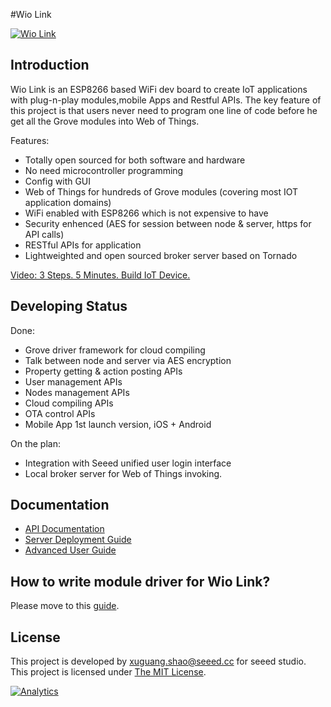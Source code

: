 #Wio Link




[![Wio Link](http://www.seeedstudio.com/wiki/images/c/ce/Wio-link-111.jpeg)](http://iot.seeed.cc)


## Introduction
Wio Link is an ESP8266 based WiFi dev board to create IoT applications with plug-n-play modules,mobile Apps and Restful APIs. The key feature of this project is that users never need to program one line of code before he get all the Grove modules into Web of Things. 

Features:

* Totally open sourced for both software and hardware
* No need microcontroller programming
* Config with GUI
* Web of Things for hundreds of Grove modules (covering most IOT application domains)
* WiFi enabled with ESP8266 which is not expensive to have
* Security enhenced (AES for session between node & server, https for API calls)
* RESTful APIs for application 
* Lightweighted and open sourced broker server based on Tornado


[Video: 3 Steps. 5 Minutes. Build IoT Device.](https://www.youtube.com/watch?v=P_SO_a6X-y0#action=share)




## Developing Status

Done:

* Grove driver framework for cloud compiling
* Talk between node and server via AES encryption
* Property getting & action posting APIs
* User management APIs
* Nodes management APIs
* Cloud compiling APIs
* OTA control APIs
* Mobile App 1st launch version, iOS + Android

On the plan:

* Integration with Seeed unified user login interface
* Local broker server for Web of Things invoking.


## Documentation

* [API Documentation](https://github.com/Seeed-Studio/Wio_Link/wiki/API%20Documentation)
* [Server Deployment Guide](https://github.com/Seeed-Studio/Wio_Link/wiki/Server%20Deployment%20Guide)
* [Advanced User Guide](https://github.com/Seeed-Studio/Wio_Link/wiki/Advanced%20User%20Guide)


## How to write module driver for Wio Link? 

Please move to this [guide](https://github.com/Seeed-Studio/Wio_Link/wiki/How-to-write-module-driver-for-Wio-Link%3F).

## License

This project is developed by <xuguang.shao@seeed.cc> for seeed studio. This project is licensed under [The MIT License](http://opensource.org/licenses/mit-license.php). 

[![Analytics](https://ga-beacon.appspot.com/UA-46589105-3/Wio_Link)](https://github.com/igrigorik/ga-beacon)